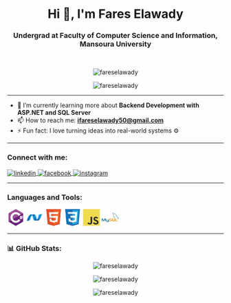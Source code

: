 <h1 align="center">Hi 👋, I'm Fares Elawady</h1>
<h3 align="center">Undergrad at Faculty of Computer Science and Information, Mansoura University</h3>

<br>

<p align="center">
  <img src="https://komarev.com/ghpvc/?username=fareselawady&label=Profile%20views&color=0e75b6&style=flat" alt="fareselawady" />
</p>

<p align="center">
  <img src="https://github.com/Adam-pw/Adam-pw/blob/main/animation_500_kxa883sd.gif" alt="fareselawady" width="400"/>
</p>

---

- 🌱 I’m currently learning more about **Backend Development with ASP.NET and SQL Server**
- 📫 How to reach me: **ifareselawady50@gmail.com**
- ⚡ Fun fact: I love turning ideas into real-world systems ⚙️

---

<h3 align="left">Connect with me:</h3>
<p align="left">
  <a href="https://www.linkedin.com/in/your-linkedin-url" target="blank">
    <img align="center" src="https://raw.githubusercontent.com/rahuldkjain/github-profile-readme-generator/master/src/images/icons/Social/linked-in-alt.svg" alt="linkedin" height="30" width="40" />
  </a>
  <a href="https://www.facebook.com/your-facebook-url" target="blank">
    <img align="center" src="https://raw.githubusercontent.com/rahuldkjain/github-profile-readme-generator/master/src/images/icons/Social/facebook.svg" alt="facebook" height="30" width="40" />
  </a>
  <a href="https://instagram.com/your-instagram-url" target="blank">
    <img align="center" src="https://raw.githubusercontent.com/rahuldkjain/github-profile-readme-generator/master/src/images/icons/Social/instagram.svg" alt="instagram" height="30" width="40" />
  </a>
</p>

---

<h3 align="left">Languages and Tools:</h3>
<p align="left">
  <img src="https://raw.githubusercontent.com/devicons/devicon/master/icons/csharp/csharp-original.svg" alt="C#" width="40" height="40" />
  <img src="https://raw.githubusercontent.com/devicons/devicon/master/icons/dot-net/dot-net-original.svg" alt="ASP.NET" width="40" height="40" />
  <img src="https://raw.githubusercontent.com/devicons/devicon/master/icons/html5/html5-original.svg" alt="HTML" width="40" height="40" />
  <img src="https://raw.githubusercontent.com/devicons/devicon/master/icons/css3/css3-original.svg" alt="CSS" width="40" height="40" />
  <img src="https://raw.githubusercontent.com/devicons/devicon/master/icons/javascript/javascript-original.svg" alt="JavaScript" width="40" height="40" />
  <img src="https://raw.githubusercontent.com/devicons/devicon/master/icons/mysql/mysql-original-wordmark.svg" alt="SQL Server" width="40" height="40" />
</p>

---

<h3>📊 GitHub Stats:</h3>
<p align="center">
  <img src="https://github-readme-stats.vercel.app/api/top-langs?username=fareselawady&show_icons=true&locale=en&layout=compact&bg_color=0d1117&text_color=ffffff" alt="fareselawady" />
</p>

<p align="center">
  <img src="https://github-readme-stats.vercel.app/api?username=fareselawady&show_icons=true&locale=en&bg_color=0d1117&text_color=ffffff" alt="fareselawady" />
</p>

<p align="center">
  <img src="https://github-readme-streak-stats.herokuapp.com/?user=fareselawady&theme=dark&background=0d1117" alt="fareselawady" />
</p>
